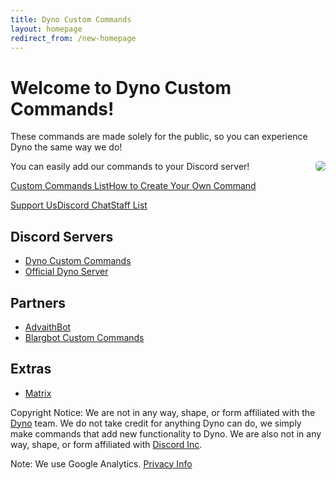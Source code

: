 ```yaml
---
title: Dyno Custom Commands
layout: homepage
redirect_from: /new-homepage
---
```


# Welcome to Dyno Custom Commands!
  
These commands are made solely for the public, so you can experience Dyno the same way we do! 

<a href="chat" target="_blank" rel="noopener"><img src="https://discordapp.com/api/guilds/333058206198661132/embed.png?style=banner3" style="float: right; border-radius: 5px"></a>

You can easily add our commands to your Discord server!

<a href="Command List" class="dcc-button">Custom Commands List</a><span class="divider"></span><a href="CreateOwn" class="dcc-button">How to Create Your Own Command</a>

<a href="Support Us" class="dcc-button">Support Us</a><span class="divider"></span><a href="chat" class="dcc-button">Discord Chat</a><span class="divider"></span><a href="staff" class="dcc-button">Staff List</a>



## Discord Servers
* [Dyno Custom Commands](https://discord.gg/D3K3Fqz)
* [Official Dyno Server](https://discord.gg/dyno)

## Partners
* [AdvaithBot](https://advaithbot.com)
* [Blargbot Custom Commands](https://bbcc.cf)

## Extras
* [Matrix](bored)

Copyright Notice: We are not in any way, shape, or form affiliated with the [Dyno](https://dyno.gg) team. We do not take credit for anything Dyno can do, we simply make commands that add new functionality to Dyno. We are also not in any way, shape, or form affiliated with [Discord Inc](https://discord.gg).

Note: We use Google Analytics. [Privacy Info](https://policies.google.com/technologies/partner-sites)
